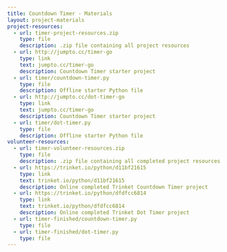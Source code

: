 ```yaml
---
title: Countdown Timer - Materials
layout: project-materials
project-resources:
  - url: timer-project-resources.zip
    type: file
    description: .zip file containing all project resources
  - url: http://jumpto.cc/timer-go
    type: link
    text: jumpto.cc/timer-go
    description: Countdown Timer starter project
  - url: timer/countdown-timer.py
    type: file
    description: Offline starter Python file
  - url: http://jumpto.cc/dot-timer-go
    type: link
    text: jumpto.cc/timer-go
    description: Countdown Timer starter project
  - url: timer/dot-timer.py
    type: file
    description: Offline starter Python file
volunteer-resources:
  - url: timer-volunteer-resources.zip
    type: file
    description: .zip file containing all completed project resources
  - url: https://trinket.io/python/d11bf21615
    type: link
    text: trinket.io/python/d11bf21615
    description: Online completed Trinket Countdown Timer project
  - url: https://trinket.io/python/dfdfcc6814
    type: link
    text: trinket.io/python/dfdfcc6814
    description: Online completed Trinket Dot Timer project
  - url: timer-finished/countdown-timer.py
    type: file
  - url: timer-finished/dot-timer.py
    type: file
---
```

